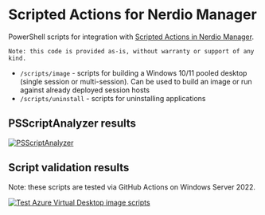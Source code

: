 # Scripted Actions for Nerdio Manager

PowerShell scripts for integration with [Scripted Actions in Nerdio Manager](https://nmw.zendesk.com/hc/en-us/articles/4731662951447-Scripted-Actions-Overview).

    Note: this code is provided as-is, without warranty or support of any kind.

* `/scripts/image` - scripts for building a Windows 10/11 pooled desktop (single session or multi-session). Can be used to build an image or run against already deployed session hosts
* `/scripts/uninstall` - scripts for uninstalling applications

## PSScriptAnalyzer results

[![PSScriptAnalyzer](https://github.com/aaronparker/nerdio-actions/actions/workflows/powershell.yml/badge.svg)](https://github.com/aaronparker/nerdio-actions/actions/workflows/powershell.yml)

## Script validation results

Note: these scripts are tested via GitHub Actions on Windows Server 2022.

[![Test Azure Virtual Desktop image scripts](https://github.com/aaronparker/nerdio-actions/actions/workflows/test-scripts.yml/badge.svg)](https://github.com/aaronparker/nerdio-actions/actions/workflows/test-scripts.yml)
